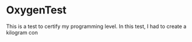 # OxygenTest  
This is a test to certify my programming level. In this test, I had to create a kilogram con                                                                                                
      
